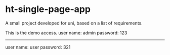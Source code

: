 # ht-single-page-app
A small project developed for uni, based on a list of requirements.

This is the demo access.
user name: 		admin
password: 		123

-------------------------

user name: 		user
password: 		321